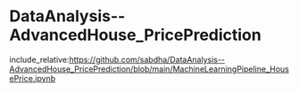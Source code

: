 # DataAnalysis--AdvancedHouse_PricePrediction
include_relative:https://github.com/sabdha/DataAnalysis--AdvancedHouse_PricePrediction/blob/main/MachineLearningPipeline_HousePrice.ipynb
